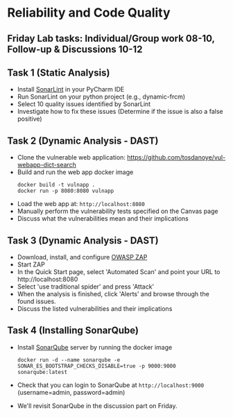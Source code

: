 # Reliability and Code Quality

## Friday Lab tasks: Individual/Group work 08-10, Follow-up & Discussions 10-12

## Task 1 (Static Analysis)
- Install [SonarLint](https://plugins.jetbrains.com/plugin/7973-sonarlint) in your PyCharm IDE 
- Run SonarLint on your python project (e.g., dynamic-frcm)
- Select 10 quality issues identified by SonarLint
- Investigate how to fix these issues (Determine if the issue is also a false positive)

## Task 2 (Dynamic Analysis - DAST)
- Clone the vulnerable web application: https://github.com/tosdanoye/vul-webapp-dict-search
- Build and run the web app docker image
  ```
  docker build -t vulnapp .
  docker run -p 8080:8080 vulnapp
  
  ```
- Load the web app at: `http://localhost:8080`
- Manually perform the vulnerability tests specified on the Canvas page
- Discuss what the vulnerabilities mean and their implications

## Task 3 (Dynamic Analysis - DAST)
- Download, install, and configure [OWASP ZAP](https://www.zaproxy.org/download/)
- Start ZAP 
- In the Quick Start page, select 'Automated Scan' and point your URL to http://localhost:8080
- Select 'use traditional spider' and press 'Attack'
- When the analysis is finished, click 'Alerts' and browse through the found issues.
- Discuss the listed vulnerabilities and their implications 

## Task 4 (Installing SonarQube)
- Install [SonarQube](https://docs.sonarsource.com/sonarqube/latest/try-out-sonarqube/) server by running the docker image 

  ```
  docker run -d --name sonarqube -e SONAR_ES_BOOTSTRAP_CHECKS_DISABLE=true -p 9000:9000 sonarqube:latest
  ```
- Check that you can login to SonarQube at ```http://localhost:9000``` (username=admin, password=admin)
- We'll revisit SonarQube in the discussion part on Friday.